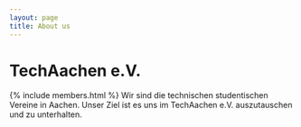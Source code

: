 ```yaml
---
layout: page
title: About us
---
```


# TechAachen e.V.

{% include members.html %}
Wir sind die technischen studentischen Vereine in Aachen. Unser Ziel ist es uns im TechAachen e.V. auszutauschen und zu unterhalten.
